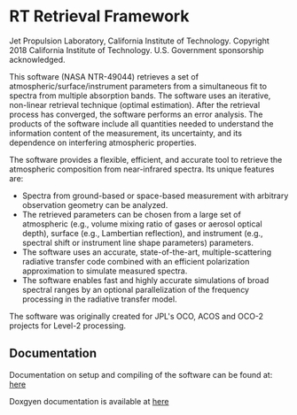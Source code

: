 RT Retrieval Framework
======================

Jet Propulsion Laboratory, California Institute of Technology. 
Copyright 2018 California Institute of Technology. 
U.S. Government sponsorship acknowledged.

This software (NASA NTR-49044) retrieves a set of atmospheric/surface/instrument
parameters from a simultaneous fit to spectra from multiple absorption bands.
The software uses an iterative, non-linear retrieval technique (optimal
estimation). After the retrieval process has converged, the software performs an
error analysis. The products of the software include all quantities needed to
understand the information content of the measurement, its uncertainty, and its
dependence on interfering atmospheric properties.

The software provides a flexible, efficient, and accurate tool to retrieve the
atmospheric composition from near-infrared spectra. Its unique features are:

* Spectra from ground-based or space-based measurement with arbitrary
observation geometry can be analyzed.
* The retrieved parameters can be chosen from a large set of atmospheric (e.g.,
volume mixing ratio of gases or aerosol optical depth), surface (e.g.,
Lambertian reflection), and instrument (e.g., spectral shift or instrument line
shape parameters) parameters.
* The software uses an accurate, state-of-the-art, multiple-scattering radiative
transfer code combined with an efficient polarization approximation to simulate
measured spectra.
* The software enables fast and highly accurate simulations of broad spectral
ranges by an optional parallelization of the frequency processing in the
radiative transfer model.

The software was originally created for JPL's OCO, ACOS and OCO-2 projects for
Level-2 processing.

Documentation
-------------

Documentation on setup and compiling of the software can be found at:
[here](https://github.jpl.nasa.gov/pages/refractor/documentation/)

Doxgyen documentation is available at
[here](https://github.jpl.nasa.gov/pages/refractor/framework/)
